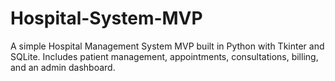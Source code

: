# Hospital-System-MVP
A simple Hospital Management System MVP built in Python with Tkinter and SQLite. Includes patient management, appointments, consultations, billing, and an admin dashboard.
